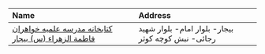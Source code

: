 | Name                                                                                                                                             | Address                                            |
|:-------------------------------------------------------------------------------------------------------------------------------------------------|:---------------------------------------------------|
| [کتابخانه مدرسه علمیه خواهران فاطمة الزهراء (س) بیجار](https://lib.ir/fa/library/716/کتابخانه-مدرسه-علمیه-خواهران-فاطمة-الزهراء-س-بیجار/search/) | بیجار- بلوار امام- بلوار شهید رجائی- نبش کوچه کوثر |